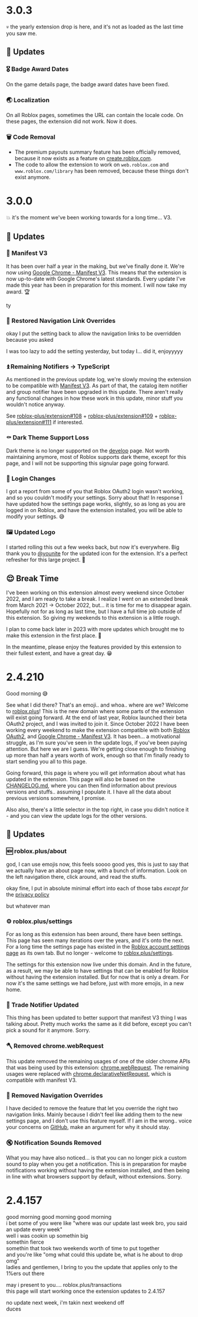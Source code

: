 # 3.0.3

:skull: the yearly extension drop is here, and it's not as loaded as the last time you saw me.

## :tada: Updates

### :medal_military: Badge Award Dates

On the game details page, the badge award dates have been fixed.

### :earth_asia: Localization

On all Roblox pages, sometimes the URL can contain the locale code. On these pages, the extension did not work. Now it does.

### :wastebasket: Code Removal

- The premium payouts summary feature has been officially removed, because it now exists as a feature on [create.roblox.com](https://create.roblox.com).
- The code to allow the extension to work on `web.roblox.com` and `www.roblox.com/library` has been removed, because these things don't exist anymore.

# 3.0.0

:boom: it's the moment we've been working towards for a long time... V3.

## :tada: Updates

### :100: Manifest V3

It has been over half a year in the making, but we've finally done it. We're now using [Google Chrome - Manifest V3](https://developer.chrome.com/docs/extensions/mv3/intro/). This means that the extension is now up-to-date with Google Chrome's latest standards. Every update I've made this year has been in preparation for this moment. I will now take my award. :trophy:

ty

### :see_no_evil: Restored Navigation Link Overrides

okay I put the setting back to allow the navigation links to be overridden because you asked

I was too lazy to add the setting yesterday, but today I... did it, enjoyyyyy

### :arrow_double_up: Remaining Notifiers -> TypeScript

As mentioned in the previous update log, we're slowly moving the extension to be compatible with [Manifest V3](https://developer.chrome.com/docs/extensions/mv3/intro/). As part of that, the catalog item notifier and group notifier have been upgraded in this update. There aren't really any functional changes in how these work in this update, minor stuff you wouldn't notice anyway.

See [roblox-plus/extension#108](https://github.com/roblox-plus/extension/pull/108/files) + [roblox-plus/extension#109](https://github.com/roblox-plus/extension/pull/109/files) + [roblox-plus/extension#111](https://github.com/roblox-plus/extension/pull/111/files) if interested.

### :coffin: Dark Theme Support Loss

Dark theme is no longer supported on the [develop](https://www.roblox.com/develop?Page=ads) page. Not worth maintaining anymore, most of Roblox supports dark theme, except for this page, and I will not be supporting this signular page going forward.

### :ticket: Login Changes

I got a report from some of you that Roblox OAuth2 login wasn't working, and so you couldn't modify your settings. Sorry about that! In response I have updated how the settings page works, slightly, so as long as you are logged in on Roblox, and have the extension installed, you will be able to modify your settings. :sweat_smile:

### :framed_picture: Updated Logo

I started rolling this out a few weeks back, but now it's everywhere. Big thank you to [@younite](https://www.roblox.com/users/13042729/profile) for the updated icon for the extension. It's a perfect refresher for this large project. :pray:

## :relieved: Break Time

I've been working on this extension almost every weekend since October 2022, and I am ready to take a break. I realize I went on an extended break from March 2021 -> October 2022, but... it is time for me to disappear again. Hopefully not for as long as last time, but I have a full time job outside of this extension. So giving my weekends to this extension is a little rough.

I plan to come back later in 2023 with more updates which brought me to make this extension in the first place. 🫡

In the meantime, please enjoy the features provided by this extension to their fullest extent, and have a great day. :grin:

# 2.4.210

Good morning :sweat_smile:

See what I did there? That's an emoji.. and whoa.. where are we? Welcome to [roblox.plus](https://roblox.plus/about/changes)! This is the new domain where some parts of the extension will exist going forward. At the end of last year, Roblox launched their beta OAuth2 project, and I was invited to join it. Since October 2022 I have been working every weekend to make the extension compatible with both [Roblox OAuth2](https://create.roblox.com/docs/cloud/open-cloud/oauth2-overview), and [Google Chrome - Manifest V3](https://developer.chrome.com/docs/extensions/mv3/intro/). It has been... a motivational struggle, as I'm sure you've seen in the update logs, if you've been paying attention. But here we are I guess. We're getting close enough to finishing up more than half a years worth of work, enough so that I'm finally ready to start sending you all to this page.

Going forward, this page is where you will get information about what has updated in the extension. This page will also be based on the [CHANGELOG.md](https://github.com/roblox-plus/extension/blob/master/CHANGELOG.md), where you can then find information about previous versions and stuffs.. assuming I populate it. I have all the data about previous versions somewhere, I promise.

Also also, there's a little selector in the top right, in case you didn't notice it - and you can view the update logs for the other versions.

## :tada: Updates

### :new: roblox.plus/about

god, I can use emojis now, this feels soooo good
yes, this is just to say that we actually have an about page now, with a bunch of information. Look on the left navigation there, click around, and read the stuffs.

okay fine, I put in absolute minimal effort into each of those tabs _except for_ the [privacy policy](https://roblox.plus/about/privacy-policy)

but whatever man

### :gear: roblox.plus/settings

For as long as this extension has been around, there have been settings. This page has seen many iterations over the years, and it's onto the next. For a long time the settings page has existed in the [Roblox account settings page](https://www.roblox.com/my/account) as its own tab. But no longer - welcome to [roblox.plus/settings](https://roblox.plus/settings).

The settings for this extension now live under this domain. And in the future, as a result, we may be able to have settings that can be enabled for Roblox without having the extension installed. But for now that is only a dream. For now it's the same settings we had before, just with more emojis, in a new home.

### :arrows_counterclockwise: Trade Notifier Updated

This thing has been updated to better support that manifest V3 thing I was talking about. Pretty much works the same as it did before, except you can't pick a sound for it anymore. Sorry.

### :axe: Removed chrome.webRequest

This update removed the remaining usages of one of the older chrome APIs that was being used by this extension: [chrome.webRequest](https://developer.chrome.com/docs/extensions/reference/webRequest). The remaining usages were replaced with [chrome.declarativeNetRequest](https://developer.chrome.com/docs/extensions/reference/declarativeNetRequest), which is compatible with manifest V3.

### :knife: Removed Navigation Overrides

I have decided to remove the feature that let you override the right two navigation links. Mainly because I didn't feel like adding them to the new settings page, and I don't use this feature myself. If I am in the wrong.. voice your concerns on [GitHub](https://github.com/roblox-plus/extension/issues), make an argument for why it should stay.

### :mute: Notification Sounds Removed

What you may have also noticed... is that you can no longer pick a custom sound to play when you get a notification. This is in preparation for maybe notifications working without having the extension installed, and then being in line with what browsers support by default, without extensions. Sorry.

# 2.4.157

good morning good morning good morning<br/>
i bet some of you were like "where was our update last week bro, you said an update every week"<br/>
well i was cookin up somethin big<br/>
somethin fierce<br/>
somethin that took two weekends worth of time to put together<br/>
and you're like "omg what could this update be, what is he about to drop omg"<br/>
ladies and gentlemen, I bring to you the update that applies only to the 1%ers out there<br/>

may i present to you.... roblox.plus/transactions<br/>
this page will start working once the extension updates to 2.4.157<br/>

no update next week, i'm takin next weekend off<br/>
duces
